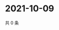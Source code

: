 # 2021-10-09

共 0 条

<!-- BEGIN -->
<!-- 最后更新时间 Sat Oct 09 2021 07:15:19 GMT+0800 (China Standard Time) -->

<!-- END -->
